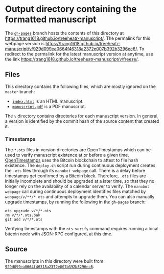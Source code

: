 # Output directory containing the formatted manuscript

The [`gh-pages`](https://github.com/trang1618/treeheatr-manuscript/tree/gh-pages) branch hosts the contents of this directory at <https://trang1618.github.io/treeheatr-manuscript/>.
The permalink for this webpage version is <https://trang1618.github.io/treeheatr-manuscript/v/929d099ea0664f46318a2372e007b392b3296ec6/>.
To redirect to the permalink for the latest manuscript version at anytime, use the link <https://trang1618.github.io/treeheatr-manuscript/v/freeze/>.

## Files

This directory contains the following files, which are mostly ignored on the `master` branch:

+ [`index.html`](index.html) is an HTML manuscript.
+ [`manuscript.pdf`](manuscript.pdf) is a PDF manuscript.

The `v` directory contains directories for each manuscript version.
In general, a version is identified by the commit hash of the source content that created it.

### Timestamps

The `*.ots` files in version directories are OpenTimestamps which can be used to verify manuscript existence at or before a given time.
[OpenTimestamps](https://opentimestamps.org/) uses the Bitcoin blockchain to attest to file hash existence.
The `deploy.sh` script run during continuous deployment creates the `.ots` files through its `manubot webpage` call.
There is a delay before timestamps get confirmed by a Bitcoin block.
Therefore, `.ots` files are initially incomplete and should be upgraded at a later time, so that they no longer rely on the availability of a calendar server to verify.
The `manubot webpage` call during continuous deployment identifies files matched by `webpage/v/**/*.ots` and attempts to upgrade them.
You can also manually upgrade timestamps, by running the following in the `gh-pages` branch:

```shell
ots upgrade v/*/*.ots
rm v/*/*.ots.bak
git add v/*/*.ots
```

Verifying timestamps with the `ots verify` command requires running a local bitcoin node with JSON-RPC configured, at this time.

## Source

The manuscripts in this directory were built from
[`929d099ea0664f46318a2372e007b392b3296ec6`](https://github.com/trang1618/treeheatr-manuscript/commit/929d099ea0664f46318a2372e007b392b3296ec6).
